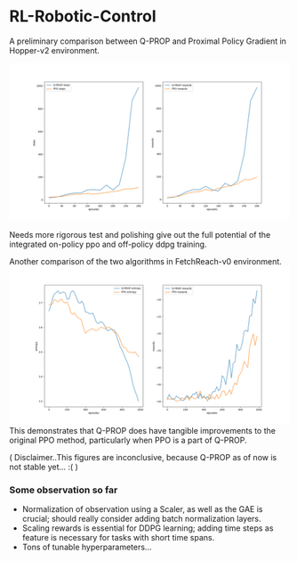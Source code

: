 # RL-Robotic-Control

A preliminary comparison between Q-PROP and Proximal Policy Gradient in Hopper-v2 environment.

![placeholder](graph/hp_plot.png)

Needs more rigorous test and polishing give out the full potential of the integrated on-policy ppo and off-policy ddpg training.

Another comparison of the two algorithms in FetchReach-v0 environment.
![placeholder](graph/fr_plot.png)
This demonstrates that Q-PROP does have tangible improvements to the original PPO method, particularly when PPO is a part of Q-PROP.

( Disclaimer..This figures are inconclusive, because Q-PROP as of now is not stable yet... :( )

### Some observation so far
* Normalization of observation using a Scaler, as well as the GAE is crucial; should really consider adding batch normalization layers.
* Scaling rewards is essential for DDPG learning; adding time steps as feature is necessary for tasks with short time spans.
* Tons of tunable hyperparameters... 
